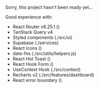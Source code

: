 Sorry, this project hasn't been ready yet...

Good experience with:

- React Router v6.25.1 (<App/>)
- TanStack Query v4
- Styled components (./src/ui)
- Supabase (./services)
- React Icons (<MainNav/>)
- date-fns (./src/utils/helpers.js)
- React Hot Toast (<CreateCabinsForm/>)
- React Hook Form (<CreateCabinsForm/>)
- UseContext Hook (./src/context)
- Recharts v2 (./src/features/dashboard)
- React error boundary (<App/>)
